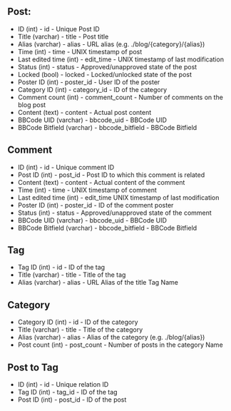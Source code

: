 ## Post:
* ID (int) - id - Unique Post ID
* Title (varchar) - title - Post title
* Alias (varchar) - alias - URL alias (e.g. ./blog/{category}/{alias})
* Time (int) - time - UNIX timestamp of post
* Last edited time (int) - edit_time - UNIX timestamp of last modification
* Status (int) - status - Approved/unapproved state of the post
* Locked (bool) - locked - Locked/unlocked state of the post
* Poster ID (int) - poster_id - User ID of the poster
* Category ID (int) - category_id - ID of the category
* Comment count (int) - comment_count - Number of comments on the blog post
* Content (text) - content - Actual post content
* BBCode UID (varchar) - bbcode_uid - BBCode UID
* BBCode Bitfield (varchar) - bbcode_bitfield - BBCode Bitfield

## Comment
* ID (int) - id - Unique comment ID
* Post ID (int) - post_id - Post ID to which this comment is related
* Content (text) - content - Actual content of the comment
* Time (int) - time - UNIX timestamp of comment
* Last edited time (int) - edit_time UNIX timestamp of last modification
* Poster ID (int) - poster_id - ID of the comment poster
* Status (int) - status - Approved/unapproved state of the comment
* BBCode UID (varchar) - bbcode_uid - BBCode UID
* BBCode Bitfield (varchar) - bbcode_bitfield - BBCode Bitfield

## Tag
* Tag ID (int) - id - ID of the tag
* Title (varchar) - title - Title of the tag
* Alias (varchar) - alias - URL Alias of the title
Tag Name

## Category
* Category ID (int) - id - ID of the category
* Title (varchar) - title - Title of the category
* Alias (varchar) - alias - Alias of the category (e.g. ./blog/{alias})
* Post count (int) - post_count - Number of posts in the category
Name

## Post to Tag
* ID (int) - id - Unique relation ID
* Tag ID (int) - tag_id - ID of the tag
* Post ID (int) - post_id - ID of the post
